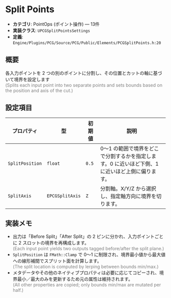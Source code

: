 # Split Points

- **カテゴリ**: PointOps (ポイント操作) — 13件
- **実装クラス**: `UPCGSplitPointsSettings`
- **定義**: `Engine/Plugins/PCG/Source/PCG/Public/Elements/PCGSplitPoints.h:20`

## 概要

各入力ポイントを 2 つの別のポイントに分割し、その位置とカットの軸に基づいて境界を設定します<br><span style='color:gray'>(Splits each input point into two separate points and sets bounds based on the position and axis of the cut.)</span>

## 設定項目

| プロパティ | 型 | 初期値 | 説明 |
| --- | --- | --- | --- |
| `SplitPosition` | `float` | `0.5` | 0〜1 の範囲で境界をどこで分割するかを指定します。0 に近いほど下側、1 に近いほど上側に偏ります。 |
| `SplitAxis` | `EPCGSplitAxis` | `Z` | 分割軸。X/Y/Z から選択し、指定軸方向に境界を切ります。 |

## 実装メモ

- 出力は「Before Split」「After Split」の 2 ピンに分かれ、入力ポイントごとに 2 スロットの境界を再構成します。<br><span style='color:gray'>(Each input point yields two outputs tagged before/after the split plane.)</span>
- `SplitPosition` は `FMath::Clamp` で 0〜1 に制限され、境界最小値から最大値への線形補間でスプリット面を計算します。<br><span style='color:gray'>(The split location is computed by lerping between bounds min/max.)</span>
- メタデータやその他のネイティブプロパティは必要に応じてコピーされ、境界最小／最大のみを更新するため元の属性は維持されます。<br><span style='color:gray'>(All other properties are copied; only bounds min/max are mutated per half.)</span>
